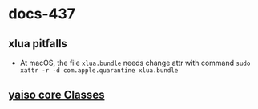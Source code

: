 # docs-437

## xlua pitfalls

- At macOS, the file `xlua.bundle` needs change attr with command `sudo xattr -r -d com.apple.quarantine xlua.bundle`

## [yaiso core Classes](api/index.md)
